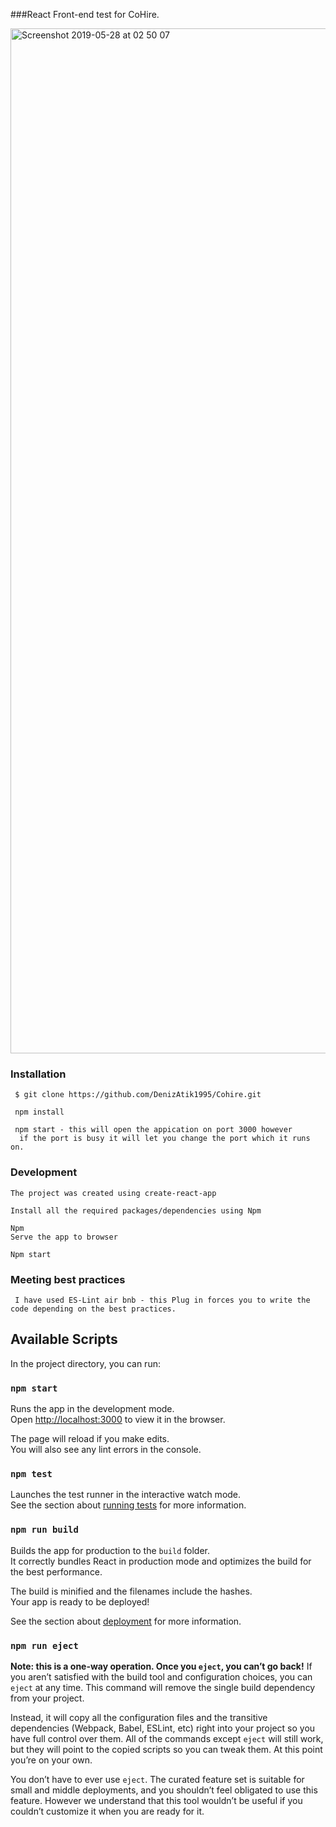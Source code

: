###React Front-end test for CoHire.



<img width="1640" alt="Screenshot 2019-05-28 at 02 50 07" src="https://user-images.githubusercontent.com/50967378/58445372-53558580-80f4-11e9-8ad9-ffcb2a4d9c36.png">


### Installation
     $ git clone https://github.com/DenizAtik1995/Cohire.git
     
     npm install
     
     npm start - this will open the appication on port 3000 however
      if the port is busy it will let you change the port which it runs on.


### Development
    The project was created using create-react-app
    
    Install all the required packages/dependencies using Npm
    
    Npm
    Serve the app to browser
    
    Npm start


### Meeting best practices 

     I have used ES-Lint air bnb - this Plug in forces you to write the code depending on the best practices.

## Available Scripts

In the project directory, you can run:

### `npm start`





Runs the app in the development mode.<br>
Open [http://localhost:3000](http://localhost:3000) to view it in the browser.

The page will reload if you make edits.<br>
You will also see any lint errors in the console.

### `npm test`

Launches the test runner in the interactive watch mode.<br>
See the section about [running tests](https://facebook.github.io/create-react-app/docs/running-tests) for more information.

### `npm run build`

Builds the app for production to the `build` folder.<br>
It correctly bundles React in production mode and optimizes the build for the best performance.

The build is minified and the filenames include the hashes.<br>
Your app is ready to be deployed!

See the section about [deployment](https://facebook.github.io/create-react-app/docs/deployment) for more information.

### `npm run eject`

**Note: this is a one-way operation. Once you `eject`, you can’t go back!**
If you aren’t satisfied with the build tool and configuration choices, you can `eject` at any time. This command will remove the single build dependency from your project.


Instead, it will copy all the configuration files and the transitive dependencies (Webpack, Babel, ESLint, etc) right into your project so you have full control over them. All of the commands except `eject` will still work, but they will point to the copied scripts so you can tweak them. At this point you’re on your own.

You don’t have to ever use `eject`. The curated feature set is suitable for small and middle deployments, and you shouldn’t feel obligated to use this feature. However we understand that this tool wouldn’t be useful if you couldn’t customize it when you are ready for it.
